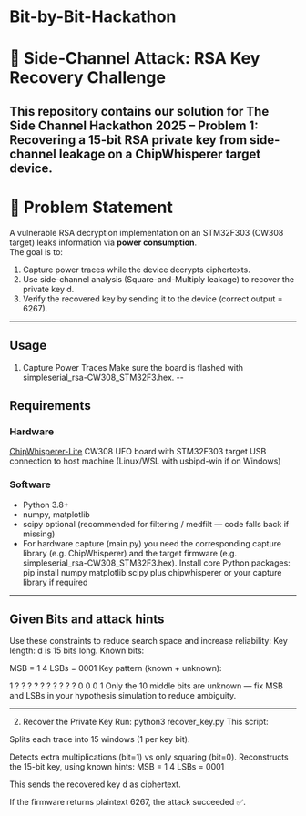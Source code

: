 # Bit-by-Bit-Hackathon
# 🔐 Side-Channel Attack: RSA Key Recovery Challenge

This repository contains our solution for **The Side Channel Hackathon 2025 – Problem 1**:  
Recovering a 15-bit RSA private key from side-channel leakage on a ChipWhisperer target device.
---

# 📖 Problem Statement
A vulnerable RSA decryption implementation on an STM32F303 (CW308 target) leaks information via **power consumption**.  
The goal is to:
1. Capture power traces while the device decrypts ciphertexts.
2. Use side-channel analysis (Square-and-Multiply leakage) to recover the private key d.
3. Verify the recovered key by sending it to the device (correct output = 6267).
---
## Usage
1. Capture Power Traces
Make sure the board is flashed with simpleserial_rsa-CW308_STM32F3.hex.
--
## Requirements
### Hardware
[ChipWhisperer-Lite](https://rtfm.newae.com/ChipWhisperer-Lite/)
CW308 UFO board with STM32F303 target
USB connection to host machine (Linux/WSL with usbipd-win if on Windows)

### Software
* Python 3.8+
* numpy, matplotlib
* scipy optional (recommended for filtering / medfilt — code falls back if missing)
* For hardware capture (main.py) you need the corresponding capture library (e.g. ChipWhisperer) and the target firmware (e.g. simpleserial_rsa-CW308_STM32F3.hex). 
Install core Python packages:
 pip install numpy matplotlib scipy
 plus chipwhisperer or your capture library if required
---
## Given Bits and attack hints
Use these constraints to reduce search space and increase reliability:
Key length: d is 15 bits long.
Known bits:

MSB = 1
4 LSBs = 0001
Key pattern (known + unknown):

1 ? ? ? ? ? ? ? ? ? ? 0 0 0 1
Only the 10 middle bits are unknown — fix MSB and LSBs in your hypothesis simulation to reduce ambiguity.

---

2. Recover the Private Key
Run:
python3 recover_key.py
This script:


Splits each trace into 15 windows (1 per key bit).


Detects extra multiplications (bit=1) vs only squaring (bit=0).
Reconstructs the 15-bit key, using known hints:
MSB = 1
4 LSBs = 0001




This sends the recovered key d as ciphertext.

If the firmware returns plaintext 6267, the attack succeeded ✅.
